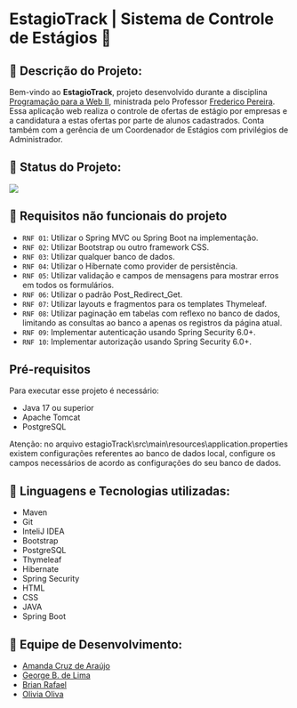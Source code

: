 # EstagioTrack | Sistema de Controle de Estágios 📌

## :pushpin: Descrição do Projeto:

Bem-vindo ao **EstagioTrack**, projeto desenvolvido durante a disciplina [Programação para a Web II](https://estudante.ifpb.edu.br/media/cursos/39/disciplina/Programa%C3%A7%C3%A3o_para_Web_II_H71j8S5.pdf), ministrada pelo Professor [Frederico Pereira](https://buscatextual.cnpq.br/buscatextual/visualizacv.do?metodo=apresentar&id=K4723616D6).
Essa aplicação web realiza o controle de ofertas de estágio por empresas e a
candidatura a estas ofertas por parte de alunos cadastrados. Conta também com a gerência de um Coordenador de Estágios com privilégios de Administrador.

## :pushpin: Status do Projeto:
<p align="left"><img src="http://img.shields.io/static/v1?label=STATUS&message=EM%20DESENVOLVIMENTO&color=GREEN&style=for-the-badge"/></p>

## :hammer: Requisitos não funcionais do projeto
- `RNF 01`: Utilizar o Spring MVC ou Spring Boot na implementação.
- `RNF 02`: Utilizar Bootstrap ou outro framework CSS.
- `RNF 03`: Utilizar qualquer banco de dados.
- `RNF 04`: Utilizar o Hibernate como provider de persistência.
- `RNF 05`: Utilizar validação e campos de mensagens para mostrar erros em todos os formulários.
- `RNF 06`: Utilizar o padrão Post_Redirect_Get.
- `RNF 07`: Utilizar layouts e fragmentos para os templates Thymeleaf.
- `RNF 08`: Utilizar paginação em tabelas com reflexo no banco de dados, limitando as consultas ao banco a apenas os registros da página atual.
- `RNF 09`: Implementar autenticação usando Spring Security 6.0+.
- `RNF 10`: Implementar autorização usando Spring Security 6.0+.

## Pré-requisitos

Para executar esse projeto é necessário:
- Java 17 ou superior
- Apache Tomcat
- PostgreSQL

Atenção: no arquivo estagioTrack\src\main\resources\application.properties existem configurações referentes ao banco de dados local, configure os campos necessários de acordo as configurações do seu banco de dados.  

## :pushpin: Linguagens e Tecnologias utilizadas:

- Maven
- Git
- InteliJ IDEA
- Bootstrap
- PostgreSQL
- Thymeleaf
- Hibernate
- Spring Security
- HTML
- CSS
- JAVA
- Spring Boot

## :pushpin: Equipe de Desenvolvimento:

- [Amanda Cruz de Araújo](https://github.com/Amandacdev)
- [George B. de Lima](https://github.com/GeorgeLimaDev) 
- [Brian Rafael](https://github.com/Brianrafs)
- [Olivia Oliva](https://github.com/oliviaoliva) 
